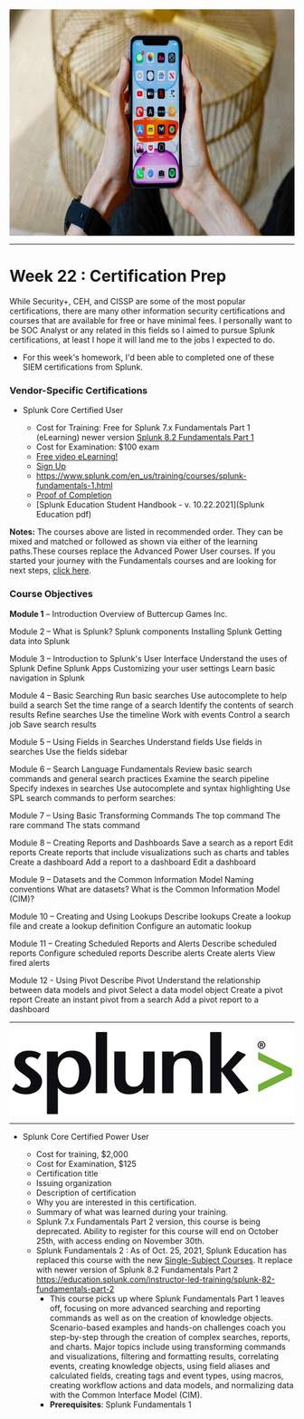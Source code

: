<img align="center" width="2200" height="400" src="https://github.com/Diablo5G/UTA-CYBER-2021-ASSIGNMENT/blob/Master/Defensive%20Security%20Unit/21-Digital%20Forensics/Images/iphone11widefront-1.jpg">

---

# Week 22 : Certification Prep

While Security+, CEH, and CISSP are some of the most popular certifications, there are many other information security certifications and courses that are available for free or have minimal fees. I personally want to be SOC Analyst or any related in this fields so I aimed to pursue Splunk certifications, at least I hope it will land me to the jobs I expected to do. 

- For this week's homework, I'd been able to completed one of these SIEM certifications from Splunk. 

### Vendor-Specific Certifications  

- Splunk Core Certified User

    -  Cost for Training: Free for Splunk 7.x Fundamentals Part 1 (eLearning) newer version [Splunk 8.2 Fundamentals Part 1](https://education.splunk.com/instructor-led-training/splunk-82-fundamentals-part-1)
    -  Cost for Examination: $100 exam
    -  [Free video eLearning!](https://education.splunk.com/single-subject-courses?blurbName=trainingSide&showTitle=false)
    -  [Sign Up](https://www.splunk.com/page/sign_up)
    -  https://www.splunk.com/en_us/training/courses/splunk-fundamentals-1.html
    -  [Proof of Completion](https://education.splunk.com/award/completion/25f157b3-df6d-3f8a-9e70-c0204840cf03/view-ext)
    -  [Splunk Education Student Handbook - v. 10.22.2021](Splunk Education pdf)

**Notes:** The courses above are listed in recommended order. They can be mixed and matched or followed as shown via either of the learning paths.These courses replace the Advanced Power User courses. If you started your journey with the Fundamentals courses and are looking for next steps, [click here](https://education.splunk.com/static/resources/Transitioning-to-Single-Subject-Courses-Mapping.pdf).


### Course Objectives
 
**Module 1** – Introduction
Overview of Buttercup Games Inc.
 
Module 2 – What is Splunk?
Splunk components
Installing Splunk
Getting data into Splunk
 
Module 3 – Introduction to Splunk's User Interface
Understand the uses of Splunk
Define Splunk Apps
Customizing your user settings
Learn basic navigation in Splunk
 
Module 4 – Basic Searching
Run basic searches
Use autocomplete to help build a search
Set the time range of a search
Identify the contents of search results
Refine searches
Use the timeline
Work with events
Control a search job
Save search results
 
Module 5 – Using Fields in Searches
Understand fields
Use fields in searches
Use the fields sidebar
 
Module 6 – Search Language Fundamentals
Review basic search commands and general search practices
Examine the search pipeline
Specify indexes in searches
Use autocomplete and syntax highlighting
Use SPL search commands to perform searches:
 
Module 7 – Using Basic Transforming Commands
The top command
The rare command
The stats command
 
Module 8 – Creating Reports and Dashboards
Save a search as a report
Edit reports
Create reports that include visualizations such as charts
and tables
Create a dashboard
Add a report to a dashboard
Edit a dashboard
 
Module 9 – Datasets and the Common Information Model
Naming conventions
What are datasets?
What is the Common Information Model (CIM)?
 
Module 10 – Creating and Using Lookups
Describe lookups 
Create a lookup file and create a lookup definition
Configure an automatic lookup
 
Module 11 – Creating Scheduled Reports and Alerts
Describe scheduled reports
Configure scheduled reports
Describe alerts
Create alerts
View fired alerts
 
Module 12 - Using Pivot
Describe Pivot
Understand the relationship between data models and pivot
Select a data model object
Create a pivot report
Create an instant pivot from a search
Add a pivot report to a dashboard



---

<img align="center" width="550" height="150" src="https://github.com/Diablo5G/UTA-CYBER-2021-ASSIGNMENT/blob/Master/Defensive%20Security%20Unit/19-Protecting%20VSI%20from%20Future%20Attacks/Images/Splunk_logo.png">

---

- Splunk Core Certified Power User

    - Cost for training, $2,000 
    - Cost for Examination,  $125
    - Certification title
    - Issuing organization
    - Description of certification
    - Why you are interested in this certification.
    - Summary of what was learned during your training.
    - Splunk 7.x Fundamentals Part 2 version, this course is being deprecated. Ability to register for this course will end on October 25th, with access ending on November 30th.
    - Splunk Fundamentals 2 : As of Oct. 25, 2021, Splunk Education has replaced this course with the new [Single-Subject Courses](https://education.splunk.com/single-subject-courses). It replace with newer version of Splunk 8.2 Fundamentals Part 2 https://education.splunk.com/instructor-led-training/splunk-82-fundamentals-part-2
        - This course picks up where Splunk Fundamentals Part 1 leaves off, focusing on more advanced searching and reporting commands as well as on the creation of knowledge objects. Scenario-based examples and hands-on challenges coach you step-by-step through the creation of complex searches, reports, and charts. Major topics include using transforming commands and visualizations, filtering and formatting results, correlating events, creating knowledge objects, using field aliases and calculated fields, creating tags and event types, using macros, creating workflow actions and data models, and normalizing data with the Common Interface Model (CIM). 
        - **Prerequisites**: Splunk Fundamentals 1


